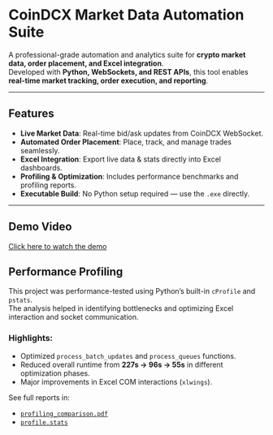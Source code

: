 #  CoinDCX Market Data Automation Suite

A professional-grade automation and analytics suite for **crypto market data, order placement, and Excel integration**.  
Developed with **Python, WebSockets, and REST APIs**, this tool enables **real-time market tracking, order execution, and reporting**.

---

##  Features
- **Live Market Data**: Real-time bid/ask updates from CoinDCX WebSocket.
- **Automated Order Placement**: Place, track, and manage trades seamlessly.
- **Excel Integration**: Export live data & stats directly into Excel dashboards.
- **Profiling & Optimization**: Includes performance benchmarks and profiling reports.
- **Executable Build**: No Python setup required — use the `.exe` directly.

---


##  Demo Video
[Click here to watch the demo](https://drive.google.com/file/d/1Jhqa0N_nY1vBKIGLQwKr6QsjefS3IQYr/view?usp=sharing)

##  Performance Profiling

This project was performance-tested using Python’s built-in `cProfile` and `pstats`.  
The analysis helped in identifying bottlenecks and optimizing Excel interaction and socket communication.

### Highlights:
- Optimized `process_batch_updates` and `process_queues` functions.
- Reduced overall runtime from **227s → 96s → 55s** in different optimization phases.
- Major improvements in Excel COM interactions (`xlwings`).

 See full reports in:
- [`profiling_comparison.pdf`](profiling_comparison.pdf)
- [`profile.stats`](profile.stats%.txt)

